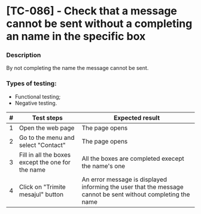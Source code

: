 # **[TC-086] - Check that a message cannot be sent without a completing an name in the specific box**

### **Description**

By not completing the name the message cannot be sent.

### **Types of testing:**

- Functional testing;
- Negative testing.

| #   | **Test steps**                                    | **Expected result**                                                                                          |
| --- | ------------------------------------------------- | ------------------------------------------------------------------------------------------------------------ |
| 1   | Open the web page                                 | The page opens                                                                                               |
| 2   | Go to the menu and select "Contact"               | The page opens                                                                                               |
| 3   | Fill in all the boxes except the one for the name | All the boxes are completed execept the name's one                                                           |
| 4   | Click on "Trimite mesajul" button                 | An error message is displayed informing the user that the message cannot be sent without completing the name |
